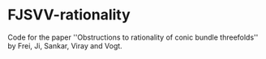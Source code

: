 # FJSVV-rationality
Code for the paper ''Obstructions to rationality of conic bundle threefolds'' by Frei, Ji, Sankar, Viray and Vogt.
